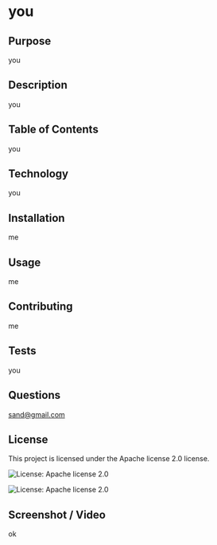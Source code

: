 # you

  ## Purpose
  you

  ## Description
  you

  ## Table of Contents
  you

  ## Technology
  you

  ## Installation
  me

  ## Usage
  me

  ## Contributing
  me

  ## Tests
  you

  ## Questions
  sand@gmail.com

  ## License

  This project is licensed under the Apache license 2.0 license.

  ![License: Apache license 2.0](https://img.shields.io/badge/License-Apachelicense2.0-orange)

  ![License: Apache license 2.0](https://www.apache.org/licenses/) 

  ## Screenshot / Video
  ok
